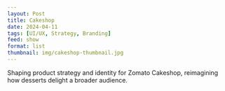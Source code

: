 ```yaml
---
layout: Post
title: Cakeshop
date: 2024-04-11
tags: [UI/UX, Strategy, Branding]
feed: show
format: list
thumbnail: img/cakeshop-thumbnail.jpg
---
```


Shaping product strategy and identity for Zomato Cakeshop, reimagining how desserts delight a broader audience. 